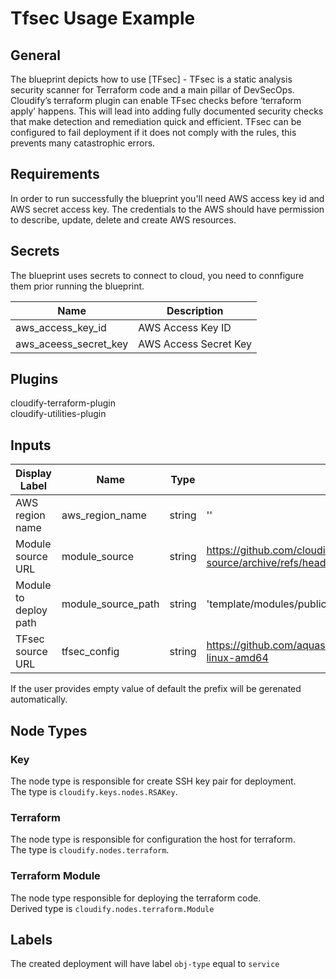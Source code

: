 # Tfsec Usage Example

## General

The blueprint depicts how to use [TFsec] - TFsec is a static analysis security scanner for Terraform code and a main pillar of DevSecOps. Cloudify’s terraform plugin can enable TFsec checks before ‘terraform apply’ happens. This will lead into adding fully documented security checks that make detection and remediation quick and efficient. TFsec can be configured to fail deployment if it does not comply with the rules, this prevents many catastrophic errors.
 

## Requirements

In order to run successfully the blueprint you'll need AWS access key id and AWS secret access key. The credentials to the AWS should have permission to describe, update, delete and create AWS resources.

## Secrets

The blueprint uses secrets to connect to cloud, you need to connfigure them prior running the blueprint.


| Name                  | Description                                                                        |
| --------------------- | ---------------------------------------------------------------------------------- |
| aws_access_key_id     | AWS Access Key ID                                                                  |
| aws_aceess_secret_key | AWS Access Secret Key                                                              |

## Plugins

cloudify-terraform-plugin\
cloudify-utilities-plugin


## Inputs

| Display Label                                  | Name   | Type         | Default Value |
| ------------------------- | ------------------ | ------ | --------------- |
| AWS region name           | aws_region_name    | string | ''            |
| Module source URL         | module_source      | string | https://github.com/cloudify-community/tf-source/archive/refs/heads/main.zip    |
| Module to deploy path     | module_source_path | string | 'template/modules/public_vm/' | 
| TFsec source URL | tfsec_config | string |  https://github.com/aquasecurity/tfsec/releases/download/v1.1.3/tfsec-linux-amd64 | 



If the user provides empty value of default the prefix will be gerenated automatically.


## Node Types

### Key
The node type is responsible for create SSH key pair for deployment.\
The type is `cloudify.keys.nodes.RSAKey`.

### Terraform
The node type is responsible for configuration the host for terraform.\
The type is `cloudify.nodes.terraform`.

### Terraform Module
The node type responsible for deploying the terraform code.\
Derived type is `cloudify.nodes.terraform.Module`

## Labels

The created deployment will have label `obj-type` equal to `service`